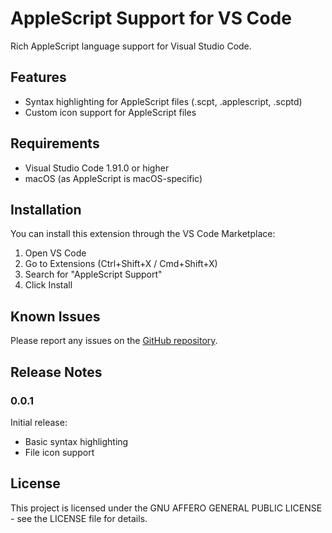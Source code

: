 # AppleScript Support for VS Code

Rich AppleScript language support for Visual Studio Code.

## Features

- Syntax highlighting for AppleScript files (.scpt, .applescript, .scptd)
- Custom icon support for AppleScript files

## Requirements

- Visual Studio Code 1.91.0 or higher
- macOS (as AppleScript is macOS-specific)

## Installation

You can install this extension through the VS Code Marketplace:

1. Open VS Code
2. Go to Extensions (Ctrl+Shift+X / Cmd+Shift+X)
3. Search for "AppleScript Support"
4. Click Install

## Known Issues

Please report any issues on the [GitHub repository](https://github.com/KevinOBytes/vscode-applescript/issues).

## Release Notes

### 0.0.1

Initial release:
- Basic syntax highlighting
- File icon support

## License

This project is licensed under the GNU AFFERO GENERAL PUBLIC LICENSE - see the LICENSE file for details.
